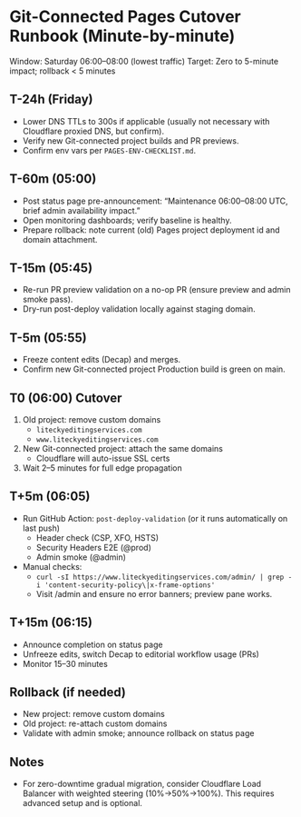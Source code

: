 # Git-Connected Pages Cutover Runbook (Minute-by-minute)

Window: Saturday 06:00–08:00 (lowest traffic)
Target: Zero to 5-minute impact; rollback < 5 minutes

## T-24h (Friday)

- Lower DNS TTLs to 300s if applicable (usually not necessary with Cloudflare proxied DNS, but confirm).
- Verify new Git-connected project builds and PR previews.
- Confirm env vars per `PAGES-ENV-CHECKLIST.md`.

## T-60m (05:00)

- Post status page pre-announcement: “Maintenance 06:00–08:00 UTC, brief admin availability impact.”
- Open monitoring dashboards; verify baseline is healthy.
- Prepare rollback: note current (old) Pages project deployment id and domain attachment.

## T-15m (05:45)

- Re-run PR preview validation on a no-op PR (ensure preview and admin smoke pass).
- Dry-run post-deploy validation locally against staging domain.

## T-5m (05:55)

- Freeze content edits (Decap) and merges.
- Confirm new Git-connected project Production build is green on main.

## T0 (06:00) Cutover

1. Old project: remove custom domains
   - `liteckyeditingservices.com`
   - `www.liteckyeditingservices.com`
2. New Git-connected project: attach the same domains
   - Cloudflare will auto-issue SSL certs
3. Wait 2–5 minutes for full edge propagation

## T+5m (06:05)

- Run GitHub Action: `post-deploy-validation` (or it runs automatically on last push)
  - Header check (CSP, XFO, HSTS)
  - Security Headers E2E (@prod)
  - Admin smoke (@admin)
- Manual checks:
  - `curl -sI https://www.liteckyeditingservices.com/admin/ | grep -i 'content-security-policy\|x-frame-options'`
  - Visit /admin and ensure no error banners; preview pane works.

## T+15m (06:15)

- Announce completion on status page
- Unfreeze edits, switch Decap to editorial workflow usage (PRs)
- Monitor 15–30 minutes

## Rollback (if needed)

- New project: remove custom domains
- Old project: re-attach custom domains
- Validate with admin smoke; announce rollback on status page

## Notes

- For zero-downtime gradual migration, consider Cloudflare Load Balancer with weighted steering (10%→50%→100%). This requires advanced setup and is optional.
